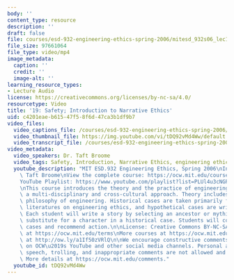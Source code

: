 ```yaml
---
body: ''
content_type: resource
description: ''
draft: false
file: courses/esd-932-engineering-ethics-spring-2006/mitesd_932s06_lec19_360p_16_9.mp4
file_size: 97661064
file_type: video/mp4
image_metadata:
  caption: ''
  credit: ''
  image-alt: ''
learning_resource_types:
- Lecture Audio
license: https://creativecommons.org/licenses/by-nc-sa/4.0/
resourcetype: Video
title: '19: Safety; Introduction to Narrative Ethics'
uid: c4201eae-b615-47f5-8f6d-47ca3b1df9b7
video_files:
  video_captions_file: /courses/esd-932-engineering-ethics-spring-2006/13x5Q4E7ecIWHbpcdbGQ9WS9xeK842qVX_transcript.webvtt
  video_thumbnail_file: https://img.youtube.com/vi/tDQ92vMd4Ww/default.jpg
  video_transcript_file: /courses/esd-932-engineering-ethics-spring-2006/13x5Q4E7ecIWHbpcdbGQ9WS9xeK842qVX_transcript.pdf
video_metadata:
  video_speakers: Dr. Taft Broome
  video_tags: Safety, Introduction, Narrative Ethics, engineering ethics
  youtube_description: "MIT ESD.932 Engineering Ethics, Spring 2006\nInstructor: Dr.\
    \ Taft Broome\nView the complete course: https://ocw.mit.edu/courses/esd-932-engineering-ethics-spring-2006/\n\
    YouTube Playlist: https://www.youtube.com/playlist?list=PLUl4u3cNGP61YF5HCMnGUwJ8D-PNNs3OR\n\
    \nThis course introduces the theory and the practice of engineering ethics using\
    \ a multi-disciplinary and cross-cultural approach. Theory includes ethics and\
    \ philosophy of engineering. Historical cases are taken primarily from the scholarly\
    \ literatures on engineering ethics, and hypothetical cases are written by students.\
    \ Each student will write a story by selecting an ancestor or mythic hero as a\
    \ substitute for a character in a historical case. Students will compare these\
    \ cases and recommend action.\n\nLicense: Creative Commons BY-NC-SA\nMore information\
    \ at https://ocw.mit.edu/terms\nMore courses at https://ocw.mit.edu\nSupport OCW\
    \ at http://ow.ly/a1If50zVRlQ\n\nWe encourage constructive comments and discussion\
    \ on OCW\u2019s YouTube and other social media channels. Personal attacks, hate\
    \ speech, trolling, and inappropriate comments are not allowed and may be removed.\
    \ More details at https://ocw.mit.edu/comments."
  youtube_id: tDQ92vMd4Ww
---
```

